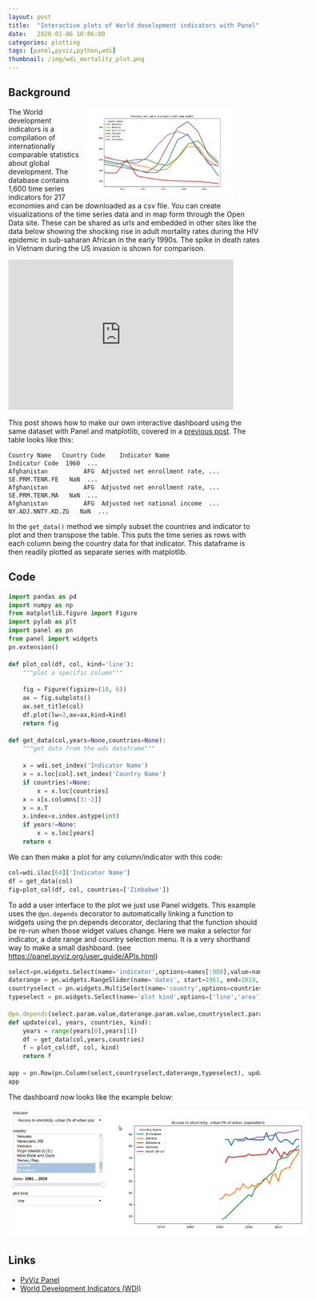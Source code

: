 ```yaml
---
layout: post
title:  "Interactive plots of World development indicators with Panel"
date:   2020-01-06 10:06:00
categories: plotting
tags: [panel,pyviz,python,wdi]
thumbnail: /img/wdi_mortality_plot.png
---
```


## Background

<div style="width: 350px; float:right;">
 <a href="/img/wdi_mortality_plot.png"> <img src="/img/wdi_mortality_plot.png" width="300px"></a>
</div>

The World development indicators is a compilation of internationally comparable statistics about global development. The database contains 1,600 time series indicators for 217 economies and can be downloaded as a csv file. You can create visualizations of the time series data and in map form through the Open Data site. These can be shared as urls and embedded in other sites like the data below showing the shocking rise in adult mortality rates during the HIV epidemic in sub-saharan African in the early 1990s. The spike in death rates in Vietnam during the US invasion is shown for comparison.

<iframe src="https://data.worldbank.org/share/widget?end=2017&indicators=SP.DYN.AMRT.MA&locations=ZW-ZA-ZM-UG-VN&start=1960&type=shaded&view=chart" width='450' height='300' frameBorder='0' scrolling="no" ></iframe>

This post shows how to make our own interactive dashboard using the same dataset with Panel and matplotlib, covered in a [previous post](pyviz-panel).
The table looks like this:

```
Country Name   Country Code    Indicator Name                   Indicator Code  1960  ...
Afghanistan          AFG  Adjusted net enrollment rate, ...     SE.PRM.TENR.FE   NaN  ...  
Afghanistan          AFG  Adjusted net enrollment rate, ...     SE.PRM.TENR.MA   NaN  ...  
Afghanistan          AFG  Adjusted net national income  ...  NY.ADJ.NNTY.KD.ZG   NaN  ...
```
In the `get_data()` method we simply subset the countries and indicator to plot and then transpose the table. This puts the time series as rows with each column being the country data for that indicator. This dataframe is then readily plotted as separate series with matplotlib.

## Code

```python
import pandas as pd
import numpy as np
from matplotlib.figure import Figure
import pylab as plt
import panel as pn
from panel import widgets
pn.extension()

def plot_col(df, col, kind='line'):
    """plot a specific column"""

    fig = Figure(figsize=(10, 6))
    ax = fig.subplots()
    ax.set_title(col)    
    df.plot(lw=3,ax=ax,kind=kind)
    return fig

def get_data(col,years=None,countries=None):
    """get data from the wdi dataframe"""

    x = wdi.set_index('Indicator Name')
    x = x.loc[col].set_index('Country Name')
    if countries!=None:
        x = x.loc[countries]
    x = x[x.columns[3:-2]]
    x = x.T
    x.index=x.index.astype(int)
    if years!=None:
        x = x.loc[years]
    return x
```

We can then make a plot for any column/indicator with this code:

```python
col=wdi.iloc[64]['Indicator Name']
df = get_data(col)
fig=plot_col(df, col, countries=['Zimbabwe'])
```

To add a user interface to the plot we just use Panel widgets. This example uses the `@pn.depends` decorator to automatically linking a function to widgets using the pn.depends decorator, declaring that the function should be re-run when those widget values change. Here we make a selector for indicator, a date range and country selection menu. It is a very shorthand way to make a small dashboard. (see https://panel.pyviz.org/user_guide/APIs.html)

```python
select=pn.widgets.Select(name='indicator',options=names[:900],value=names[24])
daterange = pn.widgets.RangeSlider(name='dates', start=1961, end=2019, value=(1961,2019), step=1)
countryselect = pn.widgets.MultiSelect(name='country',options=countries,value=scountries,size=8)
typeselect = pn.widgets.Select(name='plot kind',options=['line','area'])

@pn.depends(select.param.value,daterange.param.value,countryselect.param.value,typeselect.param.value)
def update(col, years, countries, kind):
    years = range(years[0],years[1])
    df = get_data(col,years,countries)
    f = plot_col(df, col, kind)    
    return f

app = pn.Row(pn.Column(select,countryselect,daterange,typeselect), update)
app
```

The dashboard now looks like the example below:

  <div style="width: 650px;">
  <a href="/img/wdi_panel_mpl.gif"> <img src="/img/wdi_panel_mpl.gif" width="600px"></a>
  </div>

## Links

* [PyViz Panel](https://panel.pyviz.org/user_guide/)
* [World Development Indicators (WDI)](http://datatopics.worldbank.org/world-development-indicators/)
